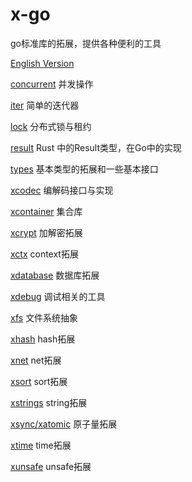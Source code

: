 # x-go

go标准库的拓展，提供各种便利的工具

[English Version](./README_EN.md)

[concurrent](concurrent/README.md) 并发操作

[iter](iter/README.md) 简单的迭代器

[lock](lock/README.md) 分布式锁与租约

[result](result/README.md) Rust 中的Result类型，在Go中的实现

[types](types/README.md) 基本类型的拓展和一些基本接口

[xcodec](xcodec/README.md) 编解码接口与实现

[xcontainer](xcontainer/README.md) 集合库

[xcrypt](xcrypt/README.md) 加解密拓展

[xctx](xctx/README.md) context拓展

[xdatabase](xdatabase/README.md) 数据库拓展

[xdebug](xdebug/README.md) 调试相关的工具

[xfs](xfs/README.md) 文件系统抽象

[xhash](xhash/README.md) hash拓展

[xnet](xnet/README.md) net拓展

[xsort](xsort/README.md) sort拓展

[xstrings](xstrings/README.md) string拓展

[xsync/xatomic](xsync/xatomic/README.md) 原子量拓展

[xtime](xtime/README.md) time拓展

[xunsafe](xunsafe/README.md) unsafe拓展
